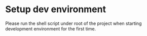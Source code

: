 # Setup dev environment

Please run the shell script under root of the project when starting development environment for the first time.
